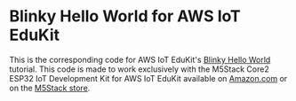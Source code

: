 # Blinky Hello World for AWS IoT EduKit
This is the corresponding code for AWS IoT EduKit's [Blinky Hello World](https://edukit.workshop.aws/en/blinky-hello-world.html) tutorial. This code is made to work exclusively with the M5Stack Core2 ESP32 IoT Development Kit for AWS IoT EduKit available on [Amazon.com](https://www.amazon.com/dp/B08NP5LVFH) or on the [M5Stack store](https://m5stack.com/products/m5stack-core2-esp32-iot-development-kit-for-aws-iot-edukit).